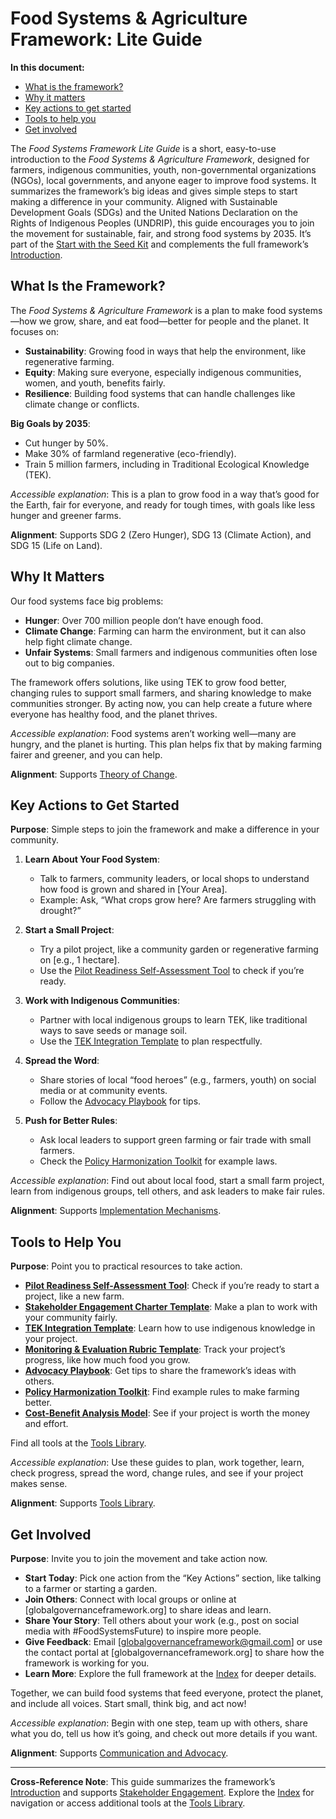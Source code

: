 

# Food Systems & Agriculture Framework: Lite Guide

**In this document:**
* [What is the framework?](#what-is-the-framework)  
* [Why it matters](#why-it-matters)  
* [Key actions to get started](#key-actions-to-get-started)  
* [Tools to help you](#tools-to-help-you)  
* [Get involved](#get-involved)

The *Food Systems Framework Lite Guide* is a short, easy-to-use introduction to the *Food Systems & Agriculture Framework*, designed for farmers, indigenous communities, youth, non-governmental organizations (NGOs), local governments, and anyone eager to improve food systems. It summarizes the framework’s big ideas and gives simple steps to start making a difference in your community. Aligned with Sustainable Development Goals (SDGs) and the United Nations Declaration on the Rights of Indigenous Peoples (UNDRIP), this guide encourages you to join the movement for sustainable, fair, and strong food systems by 2035. It’s part of the [Start with the Seed Kit](/frameworks/tools/food-systems/seed-kit-en.zip) and complements the full framework’s [Introduction](/frameworks/docs/implementation/food-systems#01-introduction).

## What Is the Framework?
The *Food Systems & Agriculture Framework* is a plan to make food systems—how we grow, share, and eat food—better for people and the planet. It focuses on:
- **Sustainability**: Growing food in ways that help the environment, like regenerative farming.
- **Equity**: Making sure everyone, especially indigenous communities, women, and youth, benefits fairly.
- **Resilience**: Building food systems that can handle challenges like climate change or conflicts.

**Big Goals by 2035**:
- Cut hunger by 50%.
- Make 30% of farmland regenerative (eco-friendly).
- Train 5 million farmers, including in Traditional Ecological Knowledge (TEK).

*Accessible explanation*: This is a plan to grow food in a way that’s good for the Earth, fair for everyone, and ready for tough times, with goals like less hunger and greener farms.

**Alignment**: Supports SDG 2 (Zero Hunger), SDG 13 (Climate Action), and SDG 15 (Life on Land).

## Why It Matters
Our food systems face big problems:
- **Hunger**: Over 700 million people don’t have enough food.
- **Climate Change**: Farming can harm the environment, but it can also help fight climate change.
- **Unfair Systems**: Small farmers and indigenous communities often lose out to big companies.

The framework offers solutions, like using TEK to grow food better, changing rules to support small farmers, and sharing knowledge to make communities stronger. By acting now, you can help create a future where everyone has healthy food, and the planet thrives.

*Accessible explanation*: Food systems aren’t working well—many are hungry, and the planet is hurting. This plan helps fix that by making farming fairer and greener, and you can help.

**Alignment**: Supports [Theory of Change](/frameworks/docs/implementation/food-systems#04-theory-of-change).

## Key Actions to Get Started
**Purpose**: Simple steps to join the framework and make a difference in your community.

1. **Learn About Your Food System**:
   - Talk to farmers, community leaders, or local shops to understand how food is grown and shared in [Your Area].
   - Example: Ask, “What crops grow here? Are farmers struggling with drought?”

2. **Start a Small Project**:
   - Try a pilot project, like a community garden or regenerative farming on [e.g., 1 hectare].
   - Use the [Pilot Readiness Self-Assessment Tool](/frameworks/tools/food-systems/pilot-readiness-self-assessment-tool-en.md) to check if you’re ready.

3. **Work with Indigenous Communities**:
   - Partner with local indigenous groups to learn TEK, like traditional ways to save seeds or manage soil.
   - Use the [TEK Integration Template](/frameworks/tools/food-systems/tek-integration-template-en.md) to plan respectfully.

4. **Spread the Word**:
   - Share stories of local “food heroes” (e.g., farmers, youth) on social media or at community events.
   - Follow the [Advocacy Playbook](/frameworks/tools/food-systems/advocacy-playbook-en.md) for tips.

5. **Push for Better Rules**:
   - Ask local leaders to support green farming or fair trade with small farmers.
   - Check the [Policy Harmonization Toolkit](/frameworks/tools/food-systems/policy-harmonization-toolkit-en.md) for example laws.

*Accessible explanation*: Find out about local food, start a small farm project, learn from indigenous groups, tell others, and ask leaders to make fair rules.

**Alignment**: Supports [Implementation Mechanisms](/frameworks/docs/implementation/food-systems#08-implementation-mechanisms).

## Tools to Help You
**Purpose**: Point you to practical resources to take action.

- **[Pilot Readiness Self-Assessment Tool](/frameworks/tools/food-systems/pilot-readiness-self-assessment-tool-en.md)**: Check if you’re ready to start a project, like a new farm.
- **[Stakeholder Engagement Charter Template](/frameworks/tools/food-systems/stakeholder-engagement-charter-en.md)**: Make a plan to work with your community fairly.
- **[TEK Integration Template](/frameworks/tools/food-systems/tek-integration-template-en.md)**: Learn how to use indigenous knowledge in your project.
- **[Monitoring & Evaluation Rubric Template](/frameworks/tools/food-systems/monitoring-evaluation-rubric-en.md)**: Track your project’s progress, like how much food you grow.
- **[Advocacy Playbook](/frameworks/tools/food-systems/advocacy-playbook-en.md)**: Get tips to share the framework’s ideas with others.
- **[Policy Harmonization Toolkit](/frameworks/tools/food-systems/policy-harmonization-toolkit-en.md)**: Find example rules to make farming better.
- **[Cost-Benefit Analysis Model](/frameworks/tools/food-systems/cost-benefit-analysis-model-en.md)**: See if your project is worth the money and effort.

Find all tools at the [Tools Library](/frameworks/tools/food-systems).

*Accessible explanation*: Use these guides to plan, work together, learn, check progress, spread the word, change rules, and see if your project makes sense.

**Alignment**: Supports [Tools Library](/frameworks/tools/food-systems).

## Get Involved
**Purpose**: Invite you to join the movement and take action now.

- **Start Today**: Pick one action from the “Key Actions” section, like talking to a farmer or starting a garden.
- **Join Others**: Connect with local groups or online at [globalgovernanceframework.org] to share ideas and learn.
- **Share Your Story**: Tell others about your work (e.g., post on social media with #FoodSystemsFuture) to inspire more people.
- **Give Feedback**: Email [globalgovernanceframework@gmail.com] or use the contact portal at [globalgovernanceframework.org] to share how the framework is working for you.
- **Learn More**: Explore the full framework at the [Index](/frameworks/docs/implementation/food-systems) for deeper details.

Together, we can build food systems that feed everyone, protect the planet, and include all voices. Start small, think big, and act now!

*Accessible explanation*: Begin with one step, team up with others, share what you do, tell us how it’s going, and check out more details if you want.

**Alignment**: Supports [Communication and Advocacy](/frameworks/docs/implementation/food-systems#13-communication-advocacy).

---

**Cross-Reference Note**: This guide summarizes the framework’s [Introduction](/frameworks/docs/implementation/food-systems#01-introduction) and supports [Stakeholder Engagement](/frameworks/docs/implementation/food-systems#05-stakeholder-engagement). Explore the [Index](/frameworks/docs/implementation/food-systems) for navigation or access additional tools at the [Tools Library](/frameworks/tools/food-systems).
